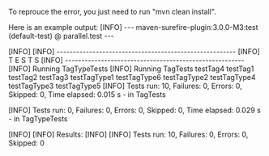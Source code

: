 To reprouce the error, you just need to run "mvn clean install".

Here is an example output:
[INFO] --- maven-surefire-plugin:3.0.0-M3:test (default-test) @ parallel.test ---

[INFO] 
[INFO] -------------------------------------------------------
[INFO]  T E S T S
[INFO] -------------------------------------------------------
[INFO] Running TagTypeTests
[INFO] Running TagTests
testTag4
testTag1
testTag2
testTag3
testTagType1
testTagType6
testTagType2
testTagType4
testTagType3
testTagType5
[INFO] Tests run: 10, Failures: 0, Errors: 0, Skipped: 0, Time elapsed: 0.015 s - in TagTests

[INFO] Tests run: 0, Failures: 0, Errors: 0, Skipped: 0, Time elapsed: 0.029 s - in TagTypeTests

[INFO] 
[INFO] Results:
[INFO] 
[INFO] Tests run: 10, Failures: 0, Errors: 0, Skipped: 0
